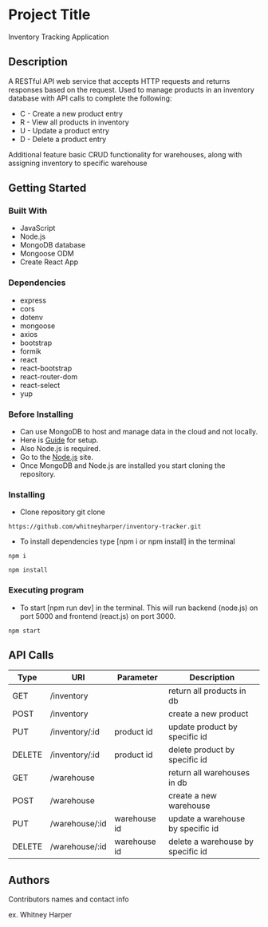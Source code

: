 # Project Title

Inventory Tracking Application 

## Description

A RESTful API web service that accepts HTTP requests and returns responses based on the request. Used to manage products in an inventory database with API calls to complete the following:

* C - Create a new product entry
* R - View all products in inventory
* U - Update a product entry
* D - Delete a product entry

Additional feature basic CRUD functionality for warehouses, along with assigning inventory to specific warehouse

## Getting Started

### Built With

* JavaScript
* Node.js
* MongoDB database
* Mongoose ODM
* Create React App


### Dependencies

* express
* cors
* dotenv
* mongoose
* axios
* bootstrap
* formik
* react
* react-bootstrap
* react-router-dom
* react-select
* yup

### Before Installing
* Can use MongoDB to host and manage data in the cloud and not locally. 
* Here is [Guide](https://www.mongodb.com/docs/atlas/getting-started/?_ga=2.105812355.1012571433.1653063759-826227366.1652645786) for setup.
* Also Node.js is required.
* Go to the [Node.js](https://nodejs.org/en/) site.
* Once MongoDB and Node.js are installed you start cloning the repository.

### Installing

* Clone repository git clone 

```
https://github.com/whitneyharper/inventory-tracker.git
```

* To install dependencies type [npm i or npm install] in the terminal 

```
npm i 
```
```
npm install
```

### Executing program

* To start [npm run dev] in the terminal. This will run backend (node.js) on port 5000 and frontend (react.js) on port 3000.

```
npm start
```

## API Calls

| Type     | URI            | Parameter    | Description                       |
| -------- | -------------  | ------------ | --------------------------------- | 
| GET      | /inventory     |              | return all products in db         | 
| POST     | /inventory     |              | create a new product              |  
| PUT      | /inventory/:id | product id   | update product by specific id     |  
| DELETE   | /inventory/:id | product id   | delete product by specific id     | 
| GET      | /warehouse     |              | return all warehouses in db       | 
| POST     | /warehouse     |              | create a new warehouse            | 
| PUT      | /warehouse/:id | warehouse id | update a warehouse by specific id |  
| DELETE   | /warehouse/:id | warehouse id | delete a warehouse by specific id |  

  
## Authors

Contributors names and contact info

ex. Whitney Harper  